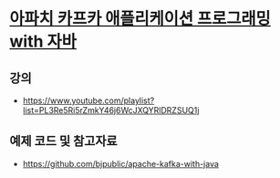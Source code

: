 # [아파치 카프카 애플리케이션 프로그래밍 with 자바](https://book.naver.com/bookdb/book_detail.nhn?bid=18896970)

## 강의

* https://www.youtube.com/playlist?list=PL3Re5Ri5rZmkY46j6WcJXQYRlDRZSUQ1j

## 예제 코드 및 참고자료

* https://github.com/bjpublic/apache-kafka-with-java
